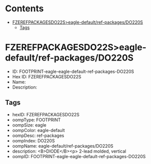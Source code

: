 



Contents
========

* [FZEREFPACKAGESDO22S>eagle-default/ref-packages/DO220S](#fzerefpackagesdo22seagle-defaultref-packagesdo220s)
	* [Tags](#tags)

# FZEREFPACKAGESDO22S>eagle-default/ref-packages/DO220S

- ID: FOOTPRINT-eagle-eagle-default-ref-packages-DO220S
- Hex ID: FZEREFPACKAGESDO22S
- Name: 
- Description: 

## Tags

- hexID: FZEREFPACKAGESDO22S
- oompType: FOOTPRINT
- oompSize: eagle
- oompColor: eagle-default
- oompDesc: ref-packages
- oompIndex: DO220S
- oompName: eagle-default/ref-packages/DO220S
- description: &lt;B&gt;DIODE&lt;/B&gt;&lt;p&gt;&#xD;
2-lead molded, vertical
- oompID: FOOTPRINT-eagle-eagle-default-ref-packages-DO220S
